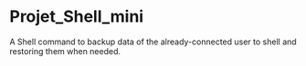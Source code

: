 # Projet_Shell_mini
A Shell command to backup data of the already-connected user to shell and restoring them when needed.
